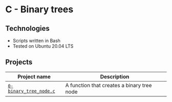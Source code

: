 # C - Binary trees
## Technologies
* Scripts written in Bash
* Tested on Ubuntu 20.04 LTS

## Projects

| Project name | Description |
| ------------ | ----------- |
| [`0-binary_tree_node.c`](0-binary_tree_node.c) |  A function that creates a binary tree node|
